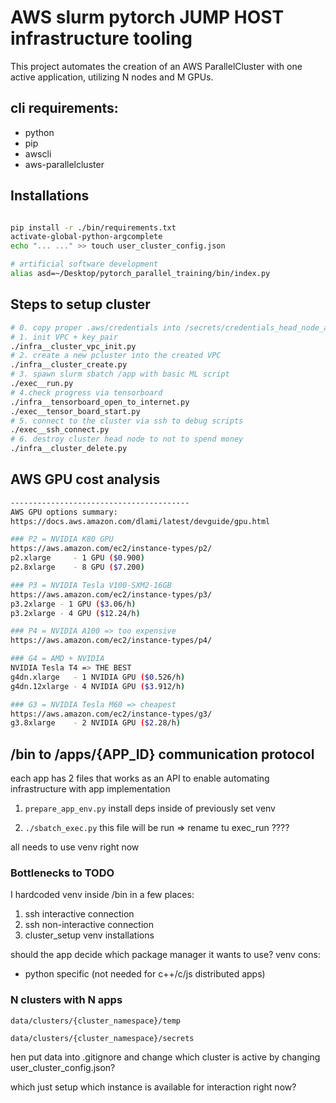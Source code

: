 
# AWS slurm pytorch JUMP HOST infrastructure tooling

This project automates the creation of an AWS ParallelCluster with one active application, utilizing N nodes and M GPUs.

## cli requirements:
- python
- pip
- awscli
- aws-parallelcluster

## Installations

```sh

pip install -r ./bin/requirements.txt
activate-global-python-argcomplete
echo "... ..." >> touch user_cluster_config.json 

# artificial software development
alias asd=~/Desktop/pytorch_parallel_training/bin/index.py

```



## Steps to setup cluster

```sh
# 0. copy proper .aws/credentials into /secrets/credentials_head_node_aws
# 1. init VPC + key_pair
./infra__cluster_vpc_init.py
# 2. create a new pcluster into the created VPC 
./infra__cluster_create.py
# 3. spawn slurm sbatch /app with basic ML script
./exec__run.py
# 4.check progress via tensorboard
./infra__tensorboard_open_to_internet.py
./exec__tensor_board_start.py
# 5. connect to the cluster via ssh to debug scripts
./exec__ssh_connect.py
# 6. destroy cluster head node to not to spend money
./infra__cluster_delete.py
```

## AWS GPU cost analysis

```sh
----------------------------------------
AWS GPU options summary:
https://docs.aws.amazon.com/dlami/latest/devguide/gpu.html

### P2 = NVIDIA K80 GPU
https://aws.amazon.com/ec2/instance-types/p2/
p2.xlarge     - 1 GPU ($0.900)
p2.8xlarge    - 8 GPU ($7.200)

### P3 = NVIDIA Tesla V100-SXM2-16GB
https://aws.amazon.com/ec2/instance-types/p3/
p3.2xlarge - 1 GPU ($3.06/h)
p3.2xlarge - 4 GPU ($12.24/h)

### P4 = NVIDIA A100 => too expensive
https://aws.amazon.com/ec2/instance-types/p4/

### G4 = AMD + NVIDIA 
NVIDIA Tesla T4 => THE BEST
g4dn.xlarge   - 1 NVIDIA GPU ($0.526/h)
g4dn.12xlarge - 4 NVIDIA GPU ($3.912/h)

### G3 = NVIDIA Tesla M60 => cheapest
https://aws.amazon.com/ec2/instance-types/g3/
g3.8xlarge    - 2 NVIDIA GPU ($2.28/h)
```



## /bin to /apps/{APP_ID} communication protocol

each app has 2 files that works as an API to enable automating infrastructure with app implementation

1. `prepare_app_env.py` install deps inside of previously set venv

2. `./sbatch_exec.py` this file will be run => rename tu exec_run ????

all needs to use venv right now

### Bottlenecks to TODO

I hardcoded venv inside /bin in a few places:
1. ssh interactive connection
2. ssh non-interactive connection 
3. cluster_setup venv installations

should the app decide which package manager it wants to use? 
venv cons:
- python specific (not needed for c++/c/js distributed apps)

### N clusters with N apps

`data/clusters/{cluster_namespace}/temp`

`data/clusters/{cluster_namespace}/secrets`

hen put data into .gitignore and change which cluster is active by changing user_cluster_config.json?

which just setup which instance is available for interaction right now?

